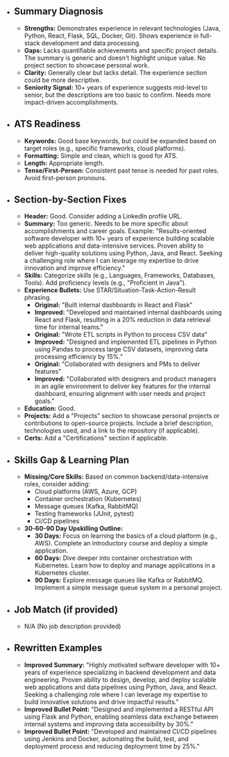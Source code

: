 - ## Summary Diagnosis
    *   **Strengths:** Demonstrates experience in relevant technologies (Java, Python, React, Flask, SQL, Docker, Git). Shows experience in full-stack development and data processing.
    *   **Gaps:** Lacks quantifiable achievements and specific project details. The summary is generic and doesn't highlight unique value. No project section to showcase personal work.
    *   **Clarity:** Generally clear but lacks detail. The experience section could be more descriptive.
    *   **Seniority Signal:** 10+ years of experience suggests mid-level to senior, but the descriptions are too basic to confirm. Needs more impact-driven accomplishments.

- ## ATS Readiness
    *   **Keywords:** Good base keywords, but could be expanded based on target roles (e.g., specific frameworks, cloud platforms).
    *   **Formatting:** Simple and clean, which is good for ATS.
    *   **Length:** Appropriate length.
    *   **Tense/First-Person:** Consistent past tense is needed for past roles. Avoid first-person pronouns.

- ## Section-by-Section Fixes
    *   **Header:** Good. Consider adding a LinkedIn profile URL.
    *   **Summary:** Too generic. Needs to be more specific about accomplishments and career goals. Example: "Results-oriented software developer with 10+ years of experience building scalable web applications and data-intensive services. Proven ability to deliver high-quality solutions using Python, Java, and React. Seeking a challenging role where I can leverage my expertise to drive innovation and improve efficiency."
    *   **Skills:** Categorize skills (e.g., Languages, Frameworks, Databases, Tools). Add proficiency levels (e.g., "Proficient in Java").
    *   **Experience Bullets:** Use STAR/Situation-Task-Action-Result phrasing.
        *   **Original:** "Built internal dashboards in React and Flask"
        *   **Improved:** "Developed and maintained internal dashboards using React and Flask, resulting in a 20% reduction in data retrieval time for internal teams."
        *   **Original:** "Wrote ETL scripts in Python to process CSV data"
        *   **Improved:** "Designed and implemented ETL pipelines in Python using Pandas to process large CSV datasets, improving data processing efficiency by 15%."
        *   **Original:** "Collaborated with designers and PMs to deliver features"
        *   **Improved:** "Collaborated with designers and product managers in an agile environment to deliver key features for the internal dashboard, ensuring alignment with user needs and project goals."
    *   **Education:** Good.
    *   **Projects:** Add a "Projects" section to showcase personal projects or contributions to open-source projects. Include a brief description, technologies used, and a link to the repository (if applicable).
    *   **Certs:** Add a "Certifications" section if applicable.

- ## Skills Gap & Learning Plan
    *   **Missing/Core Skills:** Based on common backend/data-intensive roles, consider adding:
        *   Cloud platforms (AWS, Azure, GCP)
        *   Container orchestration (Kubernetes)
        *   Message queues (Kafka, RabbitMQ)
        *   Testing frameworks (JUnit, pytest)
        *   CI/CD pipelines
    *   **30-60-90 Day Upskilling Outline:**
        *   **30 Days:** Focus on learning the basics of a cloud platform (e.g., AWS). Complete an introductory course and deploy a simple application.
        *   **60 Days:** Dive deeper into container orchestration with Kubernetes. Learn how to deploy and manage applications in a Kubernetes cluster.
        *   **90 Days:** Explore message queues like Kafka or RabbitMQ. Implement a simple message queue system in a personal project.

- ## Job Match (if provided)
    *   N/A (No job description provided)

- ## Rewritten Examples
    *   **Improved Summary:** "Highly motivated software developer with 10+ years of experience specializing in backend development and data engineering. Proven ability to design, develop, and deploy scalable web applications and data pipelines using Python, Java, and React. Seeking a challenging role where I can leverage my expertise to build innovative solutions and drive impactful results."
    *   **Improved Bullet Point:** "Designed and implemented a RESTful API using Flask and Python, enabling seamless data exchange between internal systems and improving data accessibility by 30%."
    *   **Improved Bullet Point:** "Developed and maintained CI/CD pipelines using Jenkins and Docker, automating the build, test, and deployment process and reducing deployment time by 25%."
